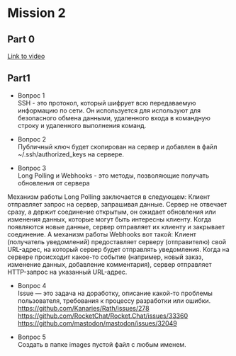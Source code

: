 # Mission 2

## Part 0

[Link to video](https://disk.yandex.ru/i/-ryx162i_-ZqxQ)

## Part1

- Вопрос 1	 
SSH - это протокол, который шифрует всю передаваемую информацию по сети.
Он используется для используют для безопасного обмена данными, удаленного входа в командную строку и удаленного выполнения команд.

- Вопрос 2	 
Публичный ключ будет скопирован на сервер и добавлен в файл ~/.ssh/authorized_keys на сервере.  

- Вопрос 3	 
Long Polling и Webhooks - это методы, позволяющие получать обновления от сервера

Механизм работы Long Polling заключается в следующем: 
Клиент отправляет запрос на сервер, запрашивая данные. Сервер не отвечает сразу, а держит соединение открытым, он ожидает обновления или изменения данных, которые могут быть интересны клиенту. Когда появляются новые данные, сервер отправляет их клиенту и закрывает соединение.
А механизм работы Webhooks вот такой:
Клиент (получатель уведомлений) предоставляет серверу (отправителю) свой URL-адрес, на который сервер будет отправлять уведомления. Когда на сервере происходит какое-то событие (например, новый заказ, изменение данных, добавление комментария), сервер отправляет HTTP-запрос на указанный URL-адрес.

- Вопрос 4	 
Issue — это задача на доработку, описание какой-то проблемы пользователя, требования к процессу разработки или ошибки. https://github.com/Kanaries/Rath/issues/278
https://github.com/RocketChat/Rocket.Chat/issues/33360
https://github.com/mastodon/mastodon/issues/32049

- Вопрос 5	 
Cоздать в папке images пустой файл с любым именем.
